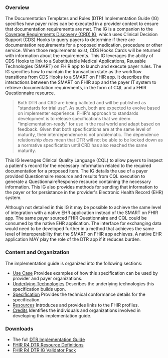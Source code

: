 ### Overview
The Documentation Templates and Rules (DTR) Implementation Guide (IG) specifies how payer rules can be executed in a provider context to ensure that documentation requirements are met. The IG is a companion to the [Coverage Requirements Discovery (CRD) IG](http://hl7.org/fhir/us/davinci-crd/2019May/), which uses Clinical Decision Support (CDS) Hooks to query payers to determine if there are documentation requirements for a proposed medication, procedure or other service. When those requirements exist, CDS Hooks Cards will be returned with information about the requirements. This IG leverages the ability of CDS Hooks to link to a Substitutable Medical Applications, Reusable Technologies (SMART) on FHIR app to launch and execute payer rules. The IG specifies how to maintain the transaction state as the workflow transitions from CDS Hooks to a SMART on FHIR app. It describes the interactions between the SMART on FHIR app and the payer IT system to retrieve documentation requirements, in the form of CQL and a FHIR Questionnaire resource.

> Both DTR and CRD are being balloted and will be published as "standards for trial use".  As such, both are expected to evolve based on implementer experience.  FHIR's approach to standards development is to release specifications that we deem "implementation-ready" for use in the real world and adapt based on feedback. Given that both specifications are at the same level of maturity, their interdependence is not problematic. The dependence relationship *does* mean that DTR will not be able to be locked down as a normative specification until CRD has also reached the same maturity.

This IG leverages Clinical Quality Language (CQL) to allow payers to inspect a patient's record for the necessary information related to the required documentation for a proposed item. The IG details the use of a payer provided Questionnaire resource and results from CQL execution to generate a QuestionnaireResponse resource containing the necessary information. This IG also provides methods for sending that information to the payer or for persistance in the provider's Electronic Health Record (EHR) system.

Although not detailed in this IG it may be possible to achieve the same level of integration with a native EHR application instead of the SMART on FHIR app. The same payer sourced FHIR Questionnaire and CQL could be consumed by the native EHR application. The interface for exchanging data would need to be developed further in a method that achieves the same level of interoperability that the SMART on FHIR app achieves.  A native EHR application MAY play the role of the DTR app if it reduces burden.

### Content and Organization
The implementation guide is organized into the following sections:
* [Use Case](use_case.html) Provides examples of how this specification can be used by provider and payer organizations.
* [Underlying Technologies](underlying_technologies.html) Describes the underlying technologies this specification builds upon.
* [Specification](specification.html) Provides the technical conformance details for the specification.
* [Resources](resources.html) Introduces and provides links to the FHIR profiles.
* [Credits](credits.html) Identifies the individuals and organizations involved in developing this implementation guide.

### Downloads
* The full [DTR Implementation Guide](full-ig.zip)
* [FHIR R4 DTR Resource Definitions](definitions.json.zip)
* [FHIR R4 DTR IG Validator Pack](validator-davinci-dtr.pack)